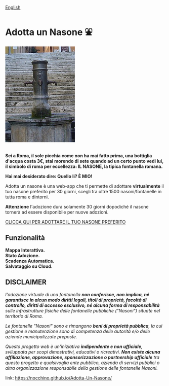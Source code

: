 [English](ReadMeEng.md)

# Adotta un Nasone ⛲️
<img title="Fontanella" alt="fontanella" src="Nasone photo.JPG">
</br>
</br>

**Sei a Roma, il sole picchia come non ha mai fatto prima, una bottiglia d'acqua costa 3€, stai morendo di sete quando ad un certo punto vedi lui, il simbolo di roma per eccellezza: IL NASONE, la tipica fontanella romana.**

**Hai mai desiderato dire: Quello li? È MIO!**

Adotta un nasone è una web-app che ti permette di adottare **virtualmente** il tuo nasone preferito per 30 giorni, scegli tra oltre 1500 nasoni/fontanelle in tutta roma e dintorni.

**Attenzione** l'adozione dura solamente 30 giorni dopodiché il nasone tornerà ad essere disponibile per nuove adozioni.

[CLICCA QUI PER ADOTTARE IL TUO NASONE PREFERITO](https://nocchino.github.io/Adotta-Un-Nasone/)

## Funzionalità 
**Mappa Interattiva.**</br>
**Stato Adozione.**</br>
**Scadenza Automatica.**</br>
**Salvataggio su Cloud.**</br>


## DISCLAIMER
*l'adozione virtuale di una fontanella **non conferisce, non implica, né garantisce in alcun modo diritti legali, titoli di proprietà, facoltà di controllo, diritti di accesso esclusivo, né alcuna forma di responsabilità** sulle infrastrutture fisiche delle fontanelle pubbliche ("Nasoni") situate nel territorio di Roma.*

*Le fontanelle "Nasoni" sono e rimangono **beni di proprietà pubblica**, la cui gestione e manutenzione sono di competenza delle autorità e/o delle aziende municipalizzate preposte.*

*Questo progetto web è un'iniziativa **indipendente e non ufficiale**, sviluppata per scopi dimostrativi, educativi o ricreativi. **Non esiste alcuna affiliazione, approvazione, sponsorizzazione o partnership ufficiale** tra questo progetto e qualsivoglia ente pubblico, azienda di servizi pubblici o altra organizzazione responsabile della gestione delle fontanelle Nasoni.*

link: https://nocchino.github.io/Adotta-Un-Nasone/